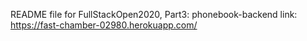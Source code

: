 README file for FullStackOpen2020, Part3: phonebook-backend
link: https://fast-chamber-02980.herokuapp.com/
